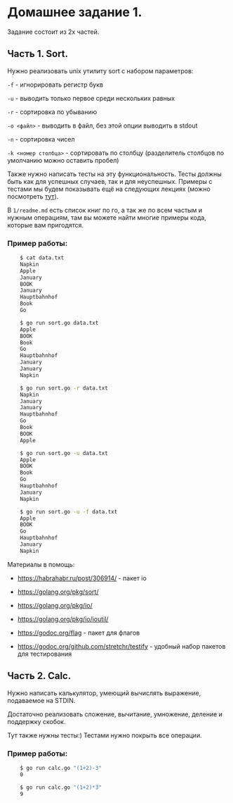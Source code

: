 # Домашнее задание 1.

Задание состоит из 2х частей.

## Часть 1. Sort.

Нужно реализовать unix утилиту sort с набором параметров:

`-f` - игнорировать регистр букв

`-u` - выводить только первое среди нескольких равных

`-r` - сортировка по убыванию

`-o <файл>` - выводить в файл, без этой опции выводить в stdout

`-n` - сортировка чисел

`-k <номер столбца>` - сортировать по столбцу (разделитель столбцов по умолчанию можно оставить пробел)

Также нужно написать тесты на эту функциональность. Тесты должны быть как для успешных случаев, так и для неуспешных. Примеры с тестами мы будем показывать ещё на следующих лекциях (можно посмотреть [тут](https://github.com/go-park-mail-ru/lectures/tree/master/1/6_uniq)).

В `1/readme.md` есть список книг по го, а так же по всем частым и нужным операциям, там вы можете найти многие примеры кода, которые вам пригодятся.

### Пример работы:
```bash
    $ cat data.txt
    Napkin
    Apple
    January
    BOOK
    January
    Hauptbahnhof
    Book
    Go

    $ go run sort.go data.txt
    Apple
    BOOK
    Book
    Go
    Hauptbahnhof
    January
    January
    Napkin

    $ go run sort.go -r data.txt
    Napkin
    January
    January
    Hauptbahnhof
    Go
    Book
    BOOK
    Apple

    $ go run sort.go -u data.txt
    Apple
    BOOK
    Book
    Go
    Hauptbahnhof
    January
    Napkin

    $ go run sort.go -u -f data.txt
    Apple
    BOOK
    Go
    Hauptbahnhof
    January
    Napkin
```

Материалы в помощь:

* https://habrahabr.ru/post/306914/ - пакет io

* https://golang.org/pkg/sort/

* https://golang.org/pkg/io/

* https://golang.org/pkg/io/ioutil/

* https://godoc.org/flag - пакет для флагов

* https://godoc.org/github.com/stretchr/testify - удобный набор пакетов для тестирования

## Часть 2. Calc.

Нужно написать калькулятор, умеющий вычислять выражение, подаваемое на STDIN.

Достаточно реализовать сложение, вычитание, умножение, деление и поддержку скобок.

Тут также нужны тесты:) Тестами нужно покрыть все операции.

### Пример работы:
```bash
    $ go run calc.go "(1+2)-3"
    0

    $ go run calc.go "(1+2)*3"
    9
```